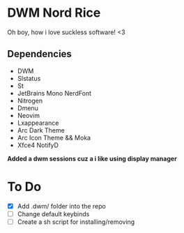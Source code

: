 # DWM Nord Rice
Oh boy, how i love suckless software! <3
## Dependencies
  * DWM
  * Slstatus
  * St
  * JetBrains Mono NerdFont
  * Nitrogen 
  * Dmenu
  * Neovim
  * Lxappearance
  * Arc Dark Theme
  * Arc Icon Theme && Moka
  * Xfce4 NotifyD

**Added a dwm sessions cuz a i like using display manager**

# To Do 
- [x]   Add .dwm/ folder into the repo
- [ ]   Change default keybinds
- [ ]   Create a sh script for installing/removing
